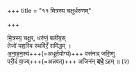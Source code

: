 +++
title = "११ मित्रस्य चक्षुर्धरुणम्"

+++

मि॒त्रस्य॒ चक्षु॒र्, धरु॑णं॒ बली॑य॒स्  
तेजो॑ यश॒स्वि स्थवि॑रँ॒ समि॑द्धम् ।  
अ॒ना॒ह॒न॒स्यं+++(=अधूर्तयोग्यं)+++ वस॑नञ् जरि॒ष्णु  
परी॒दं वा॒ज्य्+++(=अन्नवत्)+++ अजिन॑न् **दधे॒** ऽहम् ॥ (२)

